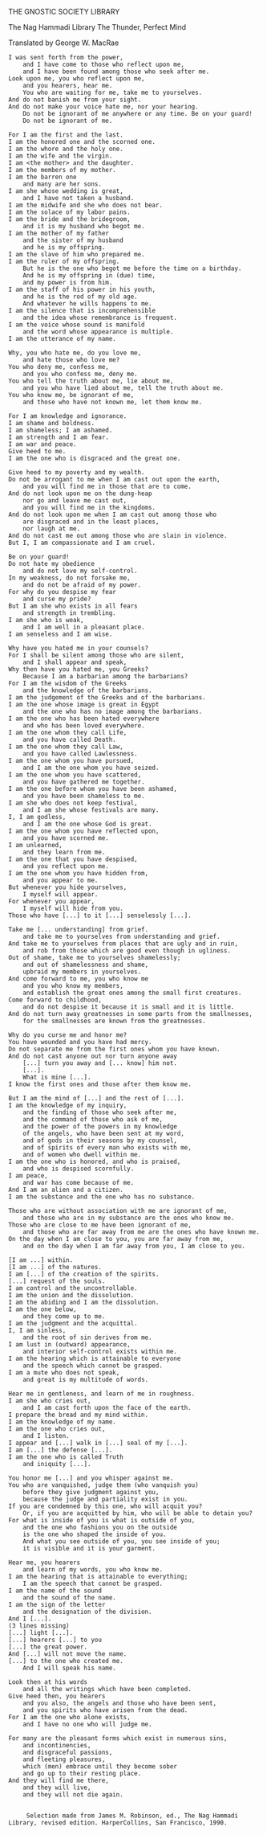 
THE GNOSTIC SOCIETY LIBRARY

The Nag Hammadi Library
The Thunder, Perfect Mind

Translated by George W. MacRae


    I was sent forth from the power,
        and I have come to those who reflect upon me, 
        and I have been found among those who seek after me. 
    Look upon me, you who reflect upon me,
        and you hearers, hear me. 
        You who are waiting for me, take me to yourselves. 
    And do not banish me from your sight.
    And do not make your voice hate me, nor your hearing.
        Do not be ignorant of me anywhere or any time. Be on your guard! 
        Do not be ignorant of me. 

    For I am the first and the last.
    I am the honored one and the scorned one.
    I am the whore and the holy one.
    I am the wife and the virgin.
    I am <the mother> and the daughter.
    I am the members of my mother.
    I am the barren one
        and many are her sons. 
    I am she whose wedding is great,
        and I have not taken a husband. 
    I am the midwife and she who does not bear.
    I am the solace of my labor pains.
    I am the bride and the bridegroom,
        and it is my husband who begot me. 
    I am the mother of my father
        and the sister of my husband 
        and he is my offspring. 
    I am the slave of him who prepared me.
    I am the ruler of my offspring.
        But he is the one who begot me before the time on a birthday. 
        And he is my offspring in (due) time, 
        and my power is from him. 
    I am the staff of his power in his youth,
        and he is the rod of my old age. 
        And whatever he wills happens to me. 
    I am the silence that is incomprehensible
        and the idea whose remembrance is frequent. 
    I am the voice whose sound is manifold
        and the word whose appearance is multiple. 
    I am the utterance of my name.

    Why, you who hate me, do you love me,
        and hate those who love me? 
    You who deny me, confess me,
        and you who confess me, deny me. 
    You who tell the truth about me, lie about me,
        and you who have lied about me, tell the truth about me. 
    You who know me, be ignorant of me,
        and those who have not known me, let them know me. 

    For I am knowledge and ignorance.
    I am shame and boldness.
    I am shameless; I am ashamed.
    I am strength and I am fear.
    I am war and peace.
    Give heed to me.
    I am the one who is disgraced and the great one.

    Give heed to my poverty and my wealth.
    Do not be arrogant to me when I am cast out upon the earth,
        and you will find me in those that are to come. 
    And do not look upon me on the dung-heap
        nor go and leave me cast out, 
        and you will find me in the kingdoms. 
    And do not look upon me when I am cast out among those who
        are disgraced and in the least places, 
        nor laugh at me. 
    And do not cast me out among those who are slain in violence.
    But I, I am compassionate and I am cruel.

    Be on your guard!
    Do not hate my obedience
        and do not love my self-control. 
    In my weakness, do not forsake me,
        and do not be afraid of my power. 
    For why do you despise my fear
        and curse my pride? 
    But I am she who exists in all fears
        and strength in trembling. 
    I am she who is weak,
        and I am well in a pleasant place. 
    I am senseless and I am wise.

    Why have you hated me in your counsels?
    For I shall be silent among those who are silent,
        and I shall appear and speak, 
    Why then have you hated me, you Greeks?
        Because I am a barbarian among the barbarians? 
    For I am the wisdom of the Greeks
        and the knowledge of the barbarians. 
    I am the judgement of the Greeks and of the barbarians.
    I am the one whose image is great in Egypt
        and the one who has no image among the barbarians. 
    I am the one who has been hated everywhere
        and who has been loved everywhere. 
    I am the one whom they call Life,
        and you have called Death. 
    I am the one whom they call Law,
        and you have called Lawlessness. 
    I am the one whom you have pursued,
        and I am the one whom you have seized. 
    I am the one whom you have scattered,
        and you have gathered me together. 
    I am the one before whom you have been ashamed,
        and you have been shameless to me. 
    I am she who does not keep festival,
        and I am she whose festivals are many. 
    I, I am godless,
        and I am the one whose God is great. 
    I am the one whom you have reflected upon,
        and you have scorned me. 
    I am unlearned,
        and they learn from me. 
    I am the one that you have despised,
        and you reflect upon me. 
    I am the one whom you have hidden from,
        and you appear to me. 
    But whenever you hide yourselves,
        I myself will appear. 
    For whenever you appear,
        I myself will hide from you. 
    Those who have [...] to it [...] senselessly [...].

    Take me [... understanding] from grief.
        and take me to yourselves from understanding and grief. 
    And take me to yourselves from places that are ugly and in ruin,
        and rob from those which are good even though in ugliness. 
    Out of shame, take me to yourselves shamelessly;
        and out of shamelessness and shame, 
        upbraid my members in yourselves. 
    And come forward to me, you who know me
        and you who know my members, 
        and establish the great ones among the small first creatures. 
    Come forward to childhood,
        and do not despise it because it is small and it is little. 
    And do not turn away greatnesses in some parts from the smallnesses,
        for the smallnesses are known from the greatnesses. 

    Why do you curse me and honor me?
    You have wounded and you have had mercy.
    Do not separate me from the first ones whom you have known.
    And do not cast anyone out nor turn anyone away
        [...] turn you away and [... know] him not. 
        [...]. 
        What is mine [...]. 
    I know the first ones and those after them know me.

    But I am the mind of [...] and the rest of [...].
    I am the knowledge of my inquiry,
        and the finding of those who seek after me, 
        and the command of those who ask of me, 
        and the power of the powers in my knowledge 
        of the angels, who have been sent at my word, 
        and of gods in their seasons by my counsel, 
        and of spirits of every man who exists with me, 
        and of women who dwell within me. 
    I am the one who is honored, and who is praised,
        and who is despised scornfully. 
    I am peace,
        and war has come because of me. 
    And I am an alien and a citizen.
    I am the substance and the one who has no substance.

    Those who are without association with me are ignorant of me,
        and those who are in my substance are the ones who know me. 
    Those who are close to me have been ignorant of me,
        and those who are far away from me are the ones who have known me. 
    On the day when I am close to you, you are far away from me,
        and on the day when I am far away from you, I am close to you. 

    [I am ...] within.
    [I am ...] of the natures.
    I am [...] of the creation of the spirits.
    [...] request of the souls.
    I am control and the uncontrollable.
    I am the union and the dissolution.
    I am the abiding and I am the dissolution.
    I am the one below,
        and they come up to me. 
    I am the judgment and the acquittal.
    I, I am sinless,
        and the root of sin derives from me. 
    I am lust in (outward) appearance,
        and interior self-control exists within me. 
    I am the hearing which is attainable to everyone
        and the speech which cannot be grasped. 
    I am a mute who does not speak,
        and great is my multitude of words. 

    Hear me in gentleness, and learn of me in roughness.
    I am she who cries out,
        and I am cast forth upon the face of the earth. 
    I prepare the bread and my mind within.
    I am the knowledge of my name.
    I am the one who cries out,
        and I listen. 
    I appear and [...] walk in [...] seal of my [...].
    I am [...] the defense [...].
    I am the one who is called Truth
        and iniquity [...]. 

    You honor me [...] and you whisper against me.
    You who are vanquished, judge them (who vanquish you)
        before they give judgment against you, 
        because the judge and partiality exist in you. 
    If you are condemned by this one, who will acquit you?
        Or, if you are acquitted by him, who will be able to detain you? 
    For what is inside of you is what is outside of you,
        and the one who fashions you on the outside 
        is the one who shaped the inside of you. 
        And what you see outside of you, you see inside of you; 
        it is visible and it is your garment. 

    Hear me, you hearers
        and learn of my words, you who know me. 
    I am the hearing that is attainable to everything;
        I am the speech that cannot be grasped. 
    I am the name of the sound
        and the sound of the name. 
    I am the sign of the letter
        and the designation of the division. 
    And I [...].
    (3 lines missing)
    [...] light [...].
    [...] hearers [...] to you
    [...] the great power.
    And [...] will not move the name.
    [...] to the one who created me.
        And I will speak his name. 

    Look then at his words
        and all the writings which have been completed. 
    Give heed then, you hearers
        and you also, the angels and those who have been sent, 
        and you spirits who have arisen from the dead. 
    For I am the one who alone exists,
        and I have no one who will judge me. 

    For many are the pleasant forms which exist in numerous sins,
        and incontinencies, 
        and disgraceful passions, 
        and fleeting pleasures, 
        which (men) embrace until they become sober 
        and go up to their resting place. 
    And they will find me there,
        and they will live, 
        and they will not die again. 

 
         Selection made from James M. Robinson, ed., The Nag Hammadi Library, revised edition. HarperCollins, San Francisco, 1990.           

 

